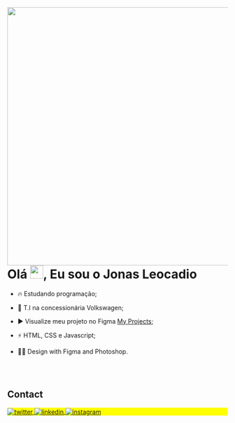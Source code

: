 <img align="right" height="590em" src="https://raw.githubusercontent.com/gist/Jonassx/e1d76c49d373cebb59b1e8b515b9f90a/raw/aaa0ed55fd19567b25d69c93d01a24d80ab91f86/githubcard.svg"/>
<h1 align="left">Olá <img src="https://raw.githubusercontent.com/kaueMarques/kaueMarques/master/hi.gif" height="30px">, Eu sou o Jonas Leocadio</h1>


- 🔥 Estudando programação;

- 🔭 T.I na concessionária Volkswagen;

- ▶️ Visualize meu projeto no Figma  <a href="https://www.figma.com/file/3AbBu6frmkoT4MI23YxjEm/Lading-Page-NLW" target="_blank"> My Projects</a>;

- ⚡ HTML, CSS e Javascript;

- 👨‍💻 Design with Figma and Photoshop.

<br><br>

## Contact

<p align="left" style="background:yellow">
<a href="https://twitter.com/jonaxxss" target="_blank">
  <img align="center" src="https://img.shields.io/badge/-Jonaxs-05122A?style=flat&logo=twitter" alt="twitter"/>  
</a>
<a href="https://linkedin.com/in/jonaxs" target="_blank">
  <img align="center" src="https://img.shields.io/badge/-Jonas Leocadio-05122A?style=flat&logo=linkedin" alt="linkedin"/>
</a>
<a href="https://instagram.com/jonaxss" target="_blank">
 <img align="center" src="https://img.shields.io/badge/-Jonaxs-05122A?style=flat&logo=instagram" alt="instagram"/>
</a>
</p>
